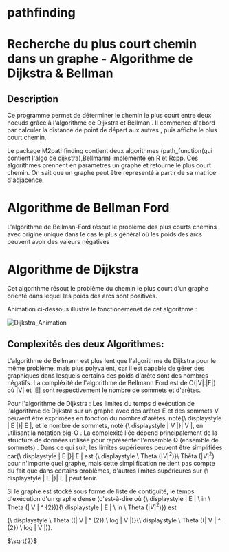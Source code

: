 # pathfinding
# Recherche du plus court chemin dans un graphe - Algorithme de Dijkstra & Bellman

## Description
Ce programme permet de déterminer le chemin le plus court entre deux noeuds grâce à l'algorithme de Dijkstra et Bellman . Il commence d'abord par calculer la distance de point de départ aux autres , puis affiche le plus court chemin.

Le package M2pathfinding contient deux algorithmes (path_function(qui contient l'algo de dijkstra),Bellmann) implementé en R et Rcpp.
Ces algorithmes prennent en parametres un graphe et retourne le plus court chemin. On sait que un graphe peut être representé à partir de sa matrice d'adjacence.


# Algorithme de Bellman Ford

L'algorithme de Bellman-Ford résout le problème des plus courts chemins avec origine unique
dans le cas le plus général où les poids des arcs peuvent avoir des valeurs négatives

# Algorithme de Dijkstra
Cet algorithme résout le problème du chemin le plus court d'un graphe orienté  dans lequel les poids des arcs sont positives.

Animation ci-dessous illustre le fonctionemenet de cet algorithme :

![Dijkstra_Animation](https://user-images.githubusercontent.com/75957755/104924965-76eed300-599e-11eb-9ab8-c849a5fa9b7e.gif)


## Complexités des deux Algorithmes:

L'algorithme de Bellmann est plus lent que l'algorithme de Dijkstra pour le même problème, mais plus polyvalent, car il est capable de gérer des graphiques dans lesquels certains des poids d'arête sont des nombres négatifs.
La compléxité de l'algorithme de Bellmann Ford est de O(|V|.|E|) où |V| et |E| sont respectivement le nombre de sommets et d'arêtes.

Pour l'algorithme de Dijkstra : Les limites du temps d'exécution de l'algorithme de Dijkstra sur un graphe avec des arêtes E et des sommets V peuvent être exprimées en fonction du nombre d'arêtes, noté{\ displaystyle | E |}| E |, et le nombre de sommets, noté {\ displaystyle | V |}| V |, en utilisant la notation big-O . La complexité liée dépend principalement de la structure de données utilisée pour représenter l'ensemble Q (ensemble de sommets) . Dans ce qui suit, les limites supérieures peuvent être simplifiées car{\ displaystyle | E |}| E | est {\ displaystyle \ Theta ($| V | ^ {2}$)}\ Thêta ($| V | ^ {2}$) pour n'importe quel graphe, mais cette simplification ne tient pas compte du fait que dans certains problèmes, d'autres limites supérieures sur {\ displaystyle | E |}| E | peut tenir.

Si le graphe est stocké sous forme de liste de contiguïté, le temps d'exécution d'un graphe dense (c'est-à-dire où {\ displaystyle | E | \ in \ Theta (| V | ^ {2})}{\ displaystyle | E | \ in \ Theta ($| V | ^ {2}$)}) est

{\ displaystyle \ Theta ((| V | ^ {2}) \ log | V |)}{\ displaystyle \ Theta ((| V | ^ {2}) \ log | V |)}.

$`\sqrt{2}`$


